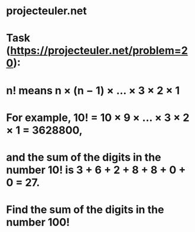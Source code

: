 # projecteuler.net
#
# Task (https://projecteuler.net/problem=20):
#
# n! means n × (n − 1) × ... × 3 × 2 × 1
# 
# For example, 10! = 10 × 9 × ... × 3 × 2 × 1 = 3628800,
# and the sum of the digits in the number 10! is 3 + 6 + 2 + 8 + 8 + 0 + 0 = 27.
# 
# Find the sum of the digits in the number 100!

